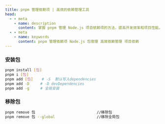 ```yaml
---
title: pnpm 管理依赖项 | 高效的依赖管理工具
head:
  - - meta
    - name: description
      content: 掌握 pnpm 管理 Node.js 项目依赖项的方法，提高开发效率和项目性能。
  - - meta
    - name: keywords
      content: pnpm 管理依赖项 Node.js 包管理 高效依赖管理 项目依赖
---
```


### 安装包

```bash
pnpm install [包]
pnpm i [包]
pnpm add [包]    # -S  默认写入dependencies
pnpm add -D     # -D devDependencies
pnpm add -g     # 全局安装
```

### 移除包

```bash
pnpm remove 包                            //移除包
pnpm remove 包 --global                   //移除全局包
```
